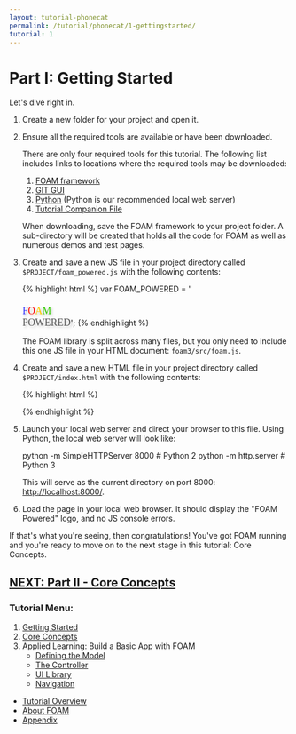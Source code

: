 ```yaml
---
layout: tutorial-phonecat
permalink: /tutorial/phonecat/1-gettingstarted/
tutorial: 1
---
```


# **Part I:  Getting Started**

Let's dive right in.

1. Create a new folder for your project and open it.

1. Ensure all the required tools are available or have been downloaded.

     There are only four required tools for this tutorial. The following list includes links to locations where the required tools may be downloaded:

     1. [FOAM framework](https://github.com/foam-framework/foam3.git)
     2. [GIT GUI](https://www.sourcetreeapp.com/)
     3. [Python](https://www.python.org/downloads/) (Python is our recommended local web server)
     4. [Tutorial Companion File](../bundle.zip)

     When downloading, save the FOAM framework to your project folder. A sub-directory will be created that holds all the code for FOAM as well as numerous demos and test pages.

1. Create and save a new JS file in your project directory called `$PROJECT/foam_powered.js` with the following contents:

     {% highlight html %}
     var FOAM_POWERED = '<a style="text-decoration:none;" href="https://github.com/foam-framework/foam/" target="_blank">\
     <font size=+1 face="catull" style="text-shadow:rgba(64,64,64,0.3) 3px 3px 4px;">\
     <font color="#3333FF">F</font><font color="#FF0000">O</font><font color="#FFCC00">A</font><font color="#33CC00">M</font>\
     <font color="#555555" > POWERED</font></font></a>';
     {% endhighlight %}

   The FOAM library is split across many files, but you only need to include this one JS file in your HTML document: `foam3/src/foam.js`.

1. Create and save a new HTML file in your project directory called `$PROJECT/index.html` with the following contents:

     {% highlight html %}
     <html>
       <head>
         <script src="foam3/src/foam.js"></script>
         <script src="foam_powered.js"></script>
       </head>
       <body>
         <script>
           document.write(FOAM_POWERED);
         </script>
       </body>
     </html>
     {% endhighlight %}

1. Launch your local web server and direct your browser to this file. Using Python, the local web server will look like:

    python -m SimpleHTTPServer 8000    # Python 2
    python -m http.server              # Python 3

   This will serve as the current directory on port 8000: [http://localhost:8000/](http://localhost:8000/).

1. Load the page in your local web browser.  It should display the "FOAM Powered" logo, and no JS console errors.

If that's what you're seeing, then congratulations! You've got FOAM running and you're ready to move on to the next stage in this tutorial: Core Concepts.

## **[NEXT:  Part II - Core Concepts](../2-concepts/)**

### **Tutorial Menu:**

1. [Getting Started](../1-gettingstarted/)
1. [Core Concepts](../2-concepts/)
1. Applied Learning: Build a Basic App with FOAM
    * [Defining the Model](../3a-model/)
    * [The Controller](../3b-dao/)
    * [UI Library](../3c-UI/)
    * [Navigation](../3d-navigation/)

* [Tutorial Overview](../0-intro/)
* [About FOAM](/foam/about/)
* [Appendix](../4-appendix/)
